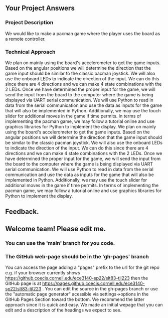 ## Your Project Answers

### Project Description

We would like to make a pacman game where the player uses the board as a remote controller.
### Technical Approach

We plan on mainly using the board's accelerometer to get the game inputs. Based on the angular positions we will determine the direction that the game input should be similar to the classic pacman joystick. We will also use the onboard LEDs to indicate the direction of the input. We can do this since there are 4 directions and we can make 4 state combinations with the 2 LEDs. Once we have determined the proper input for the game, we will send the input from the board to the computer where the game is being displayed via UART serial communication. We will use Python to read in data from the serial communication and use the data as inputs for the game that will also be implemented in Python. Additionally, we may use the touch slider for additional moves in the game if time permits. In terms of implementing the pacman game, we may follow a tutorial online and use graphics libraries for Python to implement the display.
We plan on mainly using the board's accelerometer to get the game inputs. Based on the angular positions we will determine the direction that the game input should be similar to the classic pacman joystick. We will also use the onboard LEDs to indicate the direction of the input. We can do this since there are 4 directions and we can make 4 state combinations with the 2 LEDs. Once we have determined the proper input for the game, we will send the input from the board to the computer where the game is being displayed via UART serial communication. We will use Python to read in data from the serial communication and use the data as inputs for the game that will also be implemented in Python. Additionally, we may use the touch slider for additional moves in the game if time permits. In terms of implementing the pacman game, we may follow a tutorial online and use graphics libraries for Python to implement the display.

## Feedback.

## Welcome team! Please edit me.
### You can use the 'main' branch for you code.
### The GitHub web-page should be in the 'gh-pages' branch
You can access the page adding a "pages" prefix to the url for the git repo e.g. if your browser currently shows https://github.coecis.cornell.edu/ece3140-sp22/slt83-tjl223 then the GitHub page is at https://pages.github.coecis.cornell.edu/ece3140-sp22/slt83-tjl223 . You can edit the source in the gh-pages branch or use the "automatic page generator" acessible via settings->options in the GitHub Pages Section toward the bottom. We recommend the latter approach since it is quick and easy. We made an initial wepage that you can edit and a description of the headings we expect to see.
